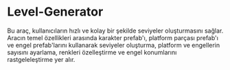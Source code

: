 # Level-Generator
 Bu araç, kullanıcıların hızlı ve kolay bir şekilde seviyeler oluşturmasını sağlar. Aracın temel özellikleri arasında karakter prefab'ı, platform parçası prefab'ı ve engel prefab'larını kullanarak seviyeler oluşturma, platform ve engellerin sayısını ayarlama, renkleri özelleştirme ve engel konumlarını rastgeleleştirme yer alır.
